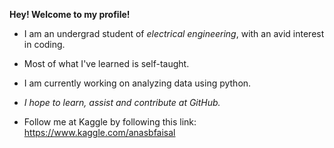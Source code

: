 **Hey! Welcome to my profile!**

- I am an undergrad student of *electrical engineering*, with an avid interest in coding. 

- Most of what I've learned is self-taught. 

- I am currently working on analyzing data using python. 

- *I hope to learn, assist and contribute at GitHub.*

- Follow me at Kaggle by following this link: https://www.kaggle.com/anasbfaisal

<!---
Anasbinfaisal/Anasbinfaisal is a ✨ special ✨ repository because its `README.md` (this file) appears on your GitHub profile.
You can click the Preview link to take a look at your changes.
--->
